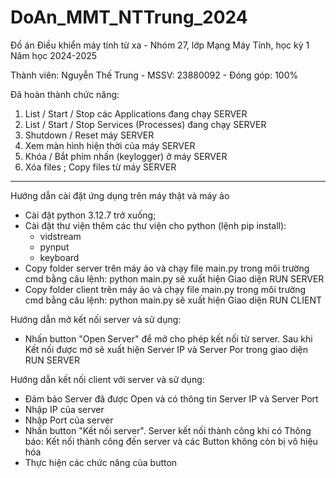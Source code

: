 # DoAn_MMT_NTTrung_2024

Đồ án Điều khiển máy tính từ xa - Nhóm 27, lớp Mạng Máy Tính, học kỳ 1 Năm học 2024-2025

Thành viên: Nguyễn Thế Trung - MSSV: 23880092 - Đóng góp: 100%

Đã hoàn thành chức năng:
1.	List / Start / Stop các Applications đang chạy SERVER
2.	List / Start / Stop Services (Processes) đang chạy SERVER
3.	Shutdown / Reset máy SERVER
4.	Xem màn hình hiện thời của máy SERVER
5.	Khóa / Bắt phím nhấn (keylogger) ở máy SERVER
6.	Xóa files ; Copy files từ máy SERVER
_________________________________________________________________________________________
Hướng dẫn cài đặt ứng dụng trên máy thật và máy ảo
- Cài đặt python 3.12.7 trở xuống;
- Cài đặt thư viện thêm các thư viện cho python (lệnh pip install):
    + vidstream 
    + pynput 
    + keyboard
- Copy folder server trên máy ảo và chạy file main.py trong môi trường cmd bằng câu lệnh: python main.py sẽ xuất hiện Giao diện RUN SERVER
- Copy folder client trên máy ảo và chạy file main.py trong môi trường cmd bằng câu lệnh: python main.py sẽ xuất hiện Giao diện RUN CLIENT

Hướng dẫn mở kết nối server và sử dụng:
- Nhấn button "Open Server" để mở cho phép kết nối từ server. Sau khi Kết nối được mở sẽ xuất hiện Server IP và Server Por trong giao diện RUN SERVER

Hướng dẫn kết nối client với server và sử dụng:
- Đảm bảo Server đã được Open và có thông tin Server IP và Server Port
- Nhập IP của server
- Nhập Port của server
- Nhấn button "Kết nối server". Server kết nối thành công khi có Thông báo: Kết nối thành công đến server và các Button không còn bị vô hiệu hóa
- Thực hiện các chức năng của button

